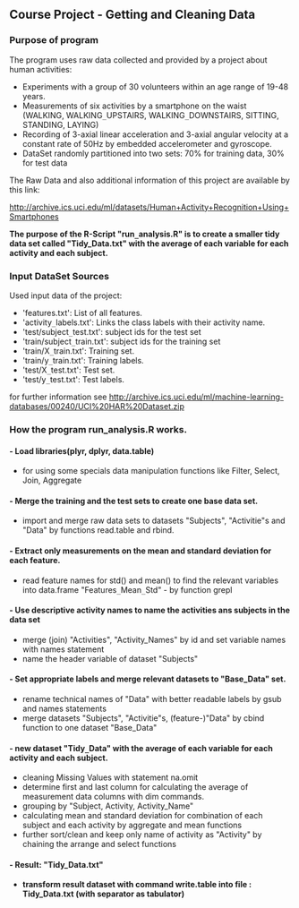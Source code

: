 ## Course Project - Getting and Cleaning Data 

### Purpose of program 

The program uses raw data collected and provided by a project about human activities:                                                
- Experiments with a group of 30 volunteers within an age range of 19-48 years.  
- Measurements of six activities by a smartphone on the waist   
   (WALKING, WALKING`_`UPSTAIRS, WALKING`_`DOWNSTAIRS, SITTING, STANDING, LAYING)                         
- Recording of 3-axial linear acceleration and 3-axial angular velocity at a constant rate of 50Hz by embedded accelerometer and   gyroscope.                       
- DataSet randomly partitioned into two sets: 70% for training data, 30% for test data

The Raw Data and also additional information of this project are available by this link:
                                
http://archive.ics.uci.edu/ml/datasets/Human+Activity+Recognition+Using+Smartphones
                                                               
**The purpose of the R-Script "run`_`analysis.R" is to create a smaller tidy data set called "Tidy_Data.txt" with the average of each variable for each activity and each subject.**

### Input DataSet Sources 
Used input data of the project:   
- 'features.txt': List of all features.                                                                                          
- 'activity`_`labels.txt': Links the class labels with their activity name.  
- 'test/subject`_`test.txt': subject ids for the test set   
- 'train/subject`_`train.txt': subject ids for the training set                                                      
- 'train/X`_`train.txt': Training set.                                                                                             
- 'train/y`_`train.txt': Training labels.                                                                                          
- 'test/X`_`test.txt': Test set.                                                                                                   
- 'test/y`_`test.txt': Test labels.

for further information see 
http://archive.ics.uci.edu/ml/machine-learning-databases/00240/UCI%20HAR%20Dataset.zip   


### How the program run_analysis.R works.

#### - Load libraries(plyr, dplyr, data.table)  
- for using some specials data manipulation functions like  Filter, Select, Join, Aggregate  
#### - Merge the training and the test sets to create one base data set.  
- import and merge raw data sets to datasets "Subjects", "Activitie"s and "Data" by functions read.table and rbind.  
#### - Extract only measurements on the mean and standard deviation for each feature. 
- read feature names for std() and mean() to find the relevant variables into data.frame "Features`_`Mean`_`Std" - by function grepl
#### - Use descriptive activity names to name the activities ans subjects in the data set
- merge (join) "Activities", "Activity_Names" by id and set variable names with names statement
- name the header variable of dataset "Subjects"
#### - Set appropriate labels and merge relevant datasets to "Base_Data" set. 
- rename technical names of "Data" with better readable labels by gsub and names statements
- merge datasets "Subjects", "Activitie"s, (feature-)"Data" by cbind function to one dataset "Base_Data"


#### - new dataset "Tidy`_`Data" with the average of each variable for each activity and each subject.
- cleaning Missing Values with statement na.omit
- determine first and last column for calculating the average of measurement data columns with dim commands.
- grouping by "Subject, Activity, Activity_Name"
- calculating mean and standard deviation for combination of each subject and each activity by aggregate and mean functions
- further sort/clean and keep only name of activity as "Activity" by chaining the arrange and select functions 

#### - Result: "Tidy_Data.txt"
- **transform result dataset with command write.table into file : Tidy_Data.txt (with separator as tabulator)** 